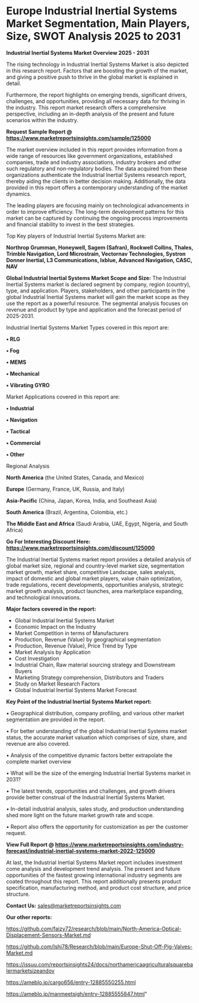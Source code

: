 # Europe Industrial Inertial Systems Market Segmentation, Main Players, Size, SWOT Analysis 2025 to 2031

<Strong> Industrial Inertial Systems Market Overview 2025 - 2031</strong>

The rising technology in Industrial Inertial Systems Market is also depicted in this research report. Factors that are boosting the growth of the market, and giving a positive push to thrive in the global market is explained in detail.

Furthermore, the report highlights on emerging trends, significant drivers, challenges, and opportunities, providing all necessary data for thriving in the industry. This report market research offers a comprehensive perspective, including an in-depth analysis of the present and future scenarios within the industry.

<strong>Request Sample Report @ <a href=https://www.marketreportsinsights.com/sample/125000>https://www.marketreportsinsights.com/sample/125000</a></strong>

The market overview included in this report provides information from a wide range of resources like government organizations, established companies, trade and industry associations, industry brokers and other such regulatory and non-regulatory bodies. The data acquired from these organizations authenticate the Industrial Inertial Systems research report, thereby aiding the clients in better decision making. Additionally, the data provided in this report offers a contemporary understanding of the market dynamics.

The leading players are focusing mainly on technological advancements in order to improve efficiency. The long-term development patterns for this market can be captured by continuing the ongoing process improvements and financial stability to invest in the best strategies.

Top Key players of Industrial Inertial Systems Market are:

<strong>Northrop Grumman, Honeywell, Sagem (Safran), Rockwell Collins, Thales, Trimble Navigation, Lord Microstrain, Vectornav Technologies, Systron Donner Inertial, L3 Communications, Ixblue, Advanced Navigation, CASC, NAV</strong>

<strong><b>Global Industrial Inertial Systems Market Scope and Size:</b></strong>
The Industrial Inertial Systems market is declared segment by company, region (country), type, and application. Players, stakeholders, and other participants in the global Industrial Inertial Systems market will gain the market scope as they use the report as a powerful resource. The segmental analysis focuses on revenue and product by type and application and the forecast period of 2025-2031.

Industrial Inertial Systems Market Types covered in this report are:

<strong>• RLG

• Fog

• MEMS

• Mechanical

• Vibrating GYRO</strong>

Market Applications covered in this report are:

<strong>• Industrial

• Navigation

• Tactical

• Commercial

• Other</strong> 

Regional Analysis

<strong>North America</strong> (the United States, Canada, and Mexico)

<strong>Europe</strong> (Germany, France, UK, Russia, and Italy)

<strong>Asia-Pacific</strong> (China, Japan, Korea, India, and Southeast Asia)

<strong>South America</strong> (Brazil, Argentina, Colombia, etc.)

<strong>The Middle East and Africa</strong> (Saudi Arabia, UAE, Egypt, Nigeria, and South Africa)

<strong>Go For Interesting Discount Here: <a href=https://www.marketreportsinsights.com/discount/125000>https://www.marketreportsinsights.com/discount/125000</a></strong>

The Industrial Inertial Systems market report provides a detailed analysis of global market size, regional and country-level market size, segmentation market growth, market share, competitive Landscape, sales analysis, impact of domestic and global market players, value chain optimization, trade regulations, recent developments, opportunities analysis, strategic market growth analysis, product launches, area marketplace expanding, and technological innovations.

<strong><b>Major factors covered in the report:</b></strong>
<ul>
  <li>Global Industrial Inertial Systems Market </li>
  <li>Economic Impact on the Industry</li>
  <li>Market Competition in terms of Manufacturers</li>
  <li>Production, Revenue (Value) by geographical segmentation</li>
  <li>Production, Revenue (Value), Price Trend by Type</li>
  <li>Market Analysis by Application</li>
  <li>Cost Investigation</li>
  <li>Industrial Chain, Raw material sourcing strategy and Downstream Buyers</li>
  <li>Marketing Strategy comprehension, Distributors and Traders</li>
  <li>Study on Market Research Factors</li>
  <li>Global Industrial Inertial Systems Market Forecast</li>
</ul>

<strong><b>Key Point of the Industrial Inertial Systems Market report:</b></strong>

• Geographical distribution, company profiling, and various other market segmentation are provided in the report.

• For better understanding of the global Industrial Inertial Systems market status, the accurate market valuation which comprises of size, share, and revenue are also covered.

• Analysis of the competitive dynamic factors better extrapolate the complete market overview

• What will be the size of the emerging Industrial Inertial Systems market in 2031?

• The latest trends, opportunities and challenges, and growth drivers provide better construal of the Industrial Inertial Systems Market.

• In-detail industrial analysis, sales study, and production understanding shed more light on the future market growth rate and scope.

• Report also offers the opportunity for customization as per the customer request.

<strong><b>View Full Report @ <a href=https://www.marketreportsinsights.com/industry-forecast/industrial-inertial-systems-market-2022-125000>https://www.marketreportsinsights.com/industry-forecast/industrial-inertial-systems-market-2022-125000</a></b></strong>


At last, the Industrial Inertial Systems Market report includes investment come analysis and development trend analysis. The present and future opportunities of the fastest growing international industry segments are coated throughout this report. This report additionally presents product specification, manufacturing method, and product cost structure, and price structure.

<strong>Contact Us:</strong>
sales@marketreportsinsights.com

<strong>Our other reports:</strong>

<a href=https://github.com/faizy72/research/blob/main/North-America-Optical-Displacement-Sensors-Market.md>https://github.com/faizy72/research/blob/main/North-America-Optical-Displacement-Sensors-Market.md</a>

<a href=https://github.com/Ishi78/Research/blob/main/Europe-Shut-Off-Pig-Valves-Market.md>https://github.com/Ishi78/Research/blob/main/Europe-Shut-Off-Pig-Valves-Market.md</a>

<a href=https://issuu.com/reportsinsights24/docs/northamericaagriculturalsquarebalermarketsizeandov>https://issuu.com/reportsinsights24/docs/northamericaagriculturalsquarebalermarketsizeandov</a>

<a href=https://ameblo.jp/cargo656/entry-12885550255.html>https://ameblo.jp/cargo656/entry-12885550255.html</a>

<a href=https://ameblo.jp/manmeetsigh/entry-12885555847.html>https://ameblo.jp/manmeetsigh/entry-12885555847.html</a>"
